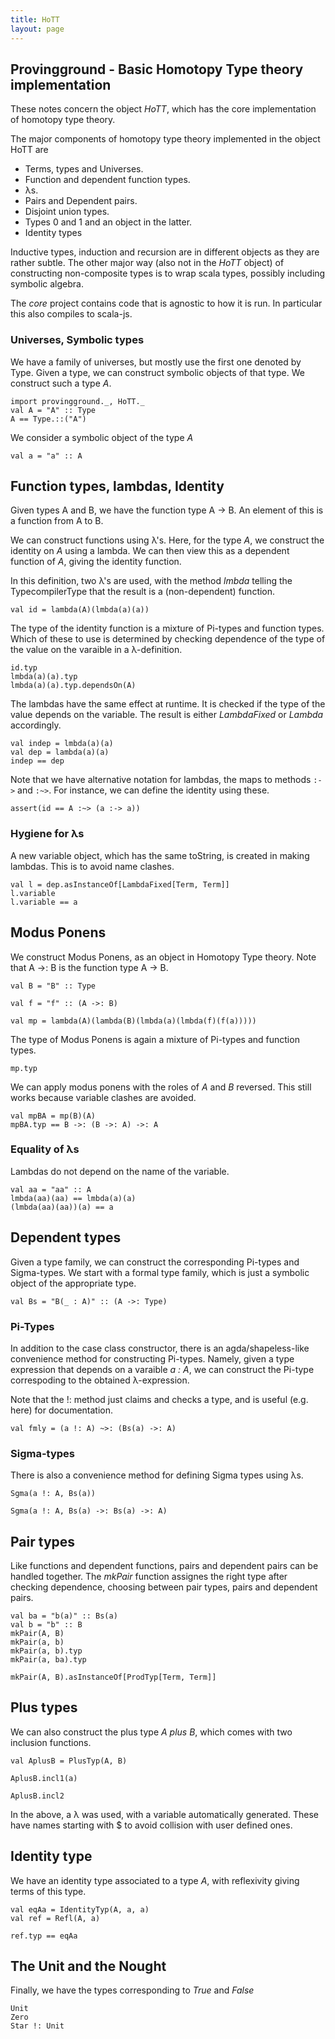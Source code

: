 ```yaml
---
title: HoTT
layout: page
---
```


## Provingground - Basic Homotopy Type theory implementation

These notes concern the object _HoTT_, which has the core implementation of homotopy type theory.

The major components of homotopy type theory implemented in the object HoTT are

* Terms, types and Universes.
* Function and dependent function types.
* λs.
* Pairs and Dependent pairs.
* Disjoint union types.
* Types 0 and 1 and an object in the latter.
* Identity types

Inductive types, induction and recursion are in different objects as they are rather subtle. The other major way (also not in the _HoTT_ object) of constructing non-composite types is to wrap scala types, possibly including symbolic algebra.


The _core_ project contains code that is agnostic to how it is run. In particular this also compiles to scala-js.




### Universes, Symbolic types

We have a family of universes, but mostly use the first one denoted by Type. Given a type, we can construct symbolic objects of that type. We construct such a type _A_.


```tut
import provingground._, HoTT._
val A = "A" :: Type
A == Type.::("A")
```

We consider a symbolic object of the type _A_


```tut
val a = "a" :: A
```


## Function types, lambdas, Identity

Given types A and B, we have the function type A → B. An element of this is a function from A to B.

We can construct functions using λ's. Here, for the type _A_, we construct the identity on _A_ using a lambda. We can then view this as a dependent function of _A_, giving the identity function.

In this definition, two λ's are used, with the method _lmbda_ telling the TypecompilerType that the result is a (non-dependent) function.


```tut
val id = lambda(A)(lmbda(a)(a))
```


The type of the identity function is a mixture of Pi-types and function types. Which of these to use is determined by checking dependence of the type of the value on the varaible in a λ-definition.


```tut
id.typ
lmbda(a)(a).typ
lmbda(a)(a).typ.dependsOn(A)
```


The lambdas have the same effect at runtime. It is checked if the type of the value depends on the variable.
The result is either _LambdaFixed_ or _Lambda_ accordingly.


```tut
val indep = lmbda(a)(a)
val dep = lambda(a)(a)
indep == dep
```

Note that we have alternative notation for lambdas, the maps to methods `:->` and `:~>`.
For instance, we can define the identity using these.

```tut
assert(id == A :~> (a :-> a))
```

### Hygiene for λs

A new variable object, which has the same toString, is created in making lambdas. This is to avoid name clashes.


```tut
val l = dep.asInstanceOf[LambdaFixed[Term, Term]]
l.variable
l.variable == a
```

## Modus Ponens

We construct Modus Ponens, as an object in Homotopy Type theory. Note that A ->: B is the function type A → B.


```tut
val B = "B" :: Type

val f = "f" :: (A ->: B)

val mp = lambda(A)(lambda(B)(lmbda(a)(lmbda(f)(f(a)))))
```

The type of Modus Ponens is again a mixture of Pi-types and function types.


```tut
mp.typ
```


We can apply modus ponens with the roles of _A_ and _B_ reversed. This still works because variable clashes are avoided.


```tut
val mpBA = mp(B)(A)
mpBA.typ == B ->: (B ->: A) ->: A
```


### Equality of λs

Lambdas do not depend on the name of the variable.


```tut
val aa = "aa" :: A
lmbda(aa)(aa) == lmbda(a)(a)
(lmbda(aa)(aa))(a) == a
```


## Dependent types

Given a type family, we can construct the corresponding Pi-types and Sigma-types. We start with a formal type family, which is just a symbolic object of the appropriate type.


```tut
val Bs = "B(_ : A)" :: (A ->: Type)
```


### Pi-Types

In addition to the case class constructor, there is an agda/shapeless-like  convenience method for constructing Pi-types. Namely, given a type expression that depends on a varaible _a : A_, we can construct the Pi-type correspoding to the obtained λ-expression.

Note that the !: method just claims and checks a type, and is useful (e.g. here) for documentation.


```tut
val fmly = (a !: A) ~>: (Bs(a) ->: A)
```


### Sigma-types

There is also a convenience method for defining Sigma types using λs.


```tut
Sgma(a !: A, Bs(a))
```



```tut
Sgma(a !: A, Bs(a) ->: Bs(a) ->: A)
```


## Pair types

Like functions and dependent functions, pairs and dependent pairs can be handled together. The _mkPair_ function assignes the right type after checking dependence, choosing between pair types, pairs and dependent pairs.


```tut
val ba = "b(a)" :: Bs(a)
val b = "b" :: B
mkPair(A, B)
mkPair(a, b)
mkPair(a, b).typ
mkPair(a, ba).typ
```


```tut
mkPair(A, B).asInstanceOf[ProdTyp[Term, Term]]
```


## Plus types

We can also construct the plus type _A plus B_, which comes with two inclusion functions.


```tut
val AplusB = PlusTyp(A, B)
```


```tut
AplusB.incl1(a)
```


```tut
AplusB.incl2
```

In the above, a λ was used, with a variable automatically generated. These have names starting with $ to avoid collision with user defined ones.

## Identity type

We have an identity type associated to a type _A_, with reflexivity giving terms of this type.


```tut
val eqAa = IdentityTyp(A, a, a)
val ref = Refl(A, a)
```


```tut
ref.typ == eqAa
```


## The Unit and the  Nought

Finally, we have the types corresponding to _True_ and _False_


```tut
Unit
Zero
Star !: Unit
```
